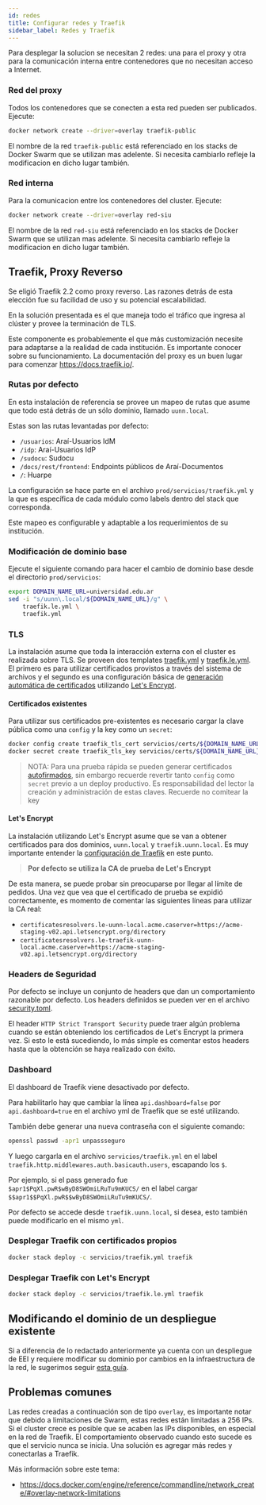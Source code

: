 ```yaml
---
id: redes
title: Configurar redes y Traefik
sidebar_label: Redes y Traefik
---
```


Para desplegar la solucion se necesitan 2 redes: una para el proxy y otra para la comunicación interna entre contenedores que no necesitan acceso a Internet.


### Red del proxy

Todos los contenedores que se conecten a esta red pueden ser publicados. Ejecute:

```bash
docker network create --driver=overlay traefik-public
```
El nombre de la red `traefik-public` está referenciado en los stacks de Docker Swarm que se utilizan mas adelente. Si necesita cambiarlo refleje la modificacion en dicho lugar también.

### Red interna
Para la comunicacion entre los contenedores del cluster. Ejecute:
```bash
docker network create --driver=overlay red-siu
```
El nombre de la red `red-siu` está referenciado en los stacks de Docker Swarm que se utilizan mas adelente. Si necesita cambiarlo refleje la modificacion en dicho lugar también.

## Traefik, Proxy Reverso
Se eligió Traefik 2.2 como proxy reverso. Las razones detrás de esta elección fue su facilidad de uso y su potencial escalabilidad.

En la solución presentada es el que maneja todo el tráfico que ingresa al clúster y provee la terminación de TLS.

Este componente es probablemente el que más customización necesite para adaptarse a la realidad de cada institución. Es importante conocer sobre su funcionamiento. La documentación del proxy es un buen lugar para comenzar https://docs.traefik.io/.

### Rutas por defecto
En esta instalación de referencia se provee un mapeo de rutas que asume que todo está detrás de un sólo dominio, llamado `uunn.local`.

Estas son las rutas levantadas por defecto:
 * `/usuarios`: Araí-Usuarios IdM
 * `/idp`: Araí-Usuarios IdP
 * `/sudocu`: Sudocu
 * `/docs/rest/frontend`: Endpoints públicos de Araí-Documentos
 * `/`: Huarpe

La configuración se hace parte en el archivo `prod/servicios/traefik.yml` y la que es específica de cada módulo como labels dentro del stack que corresponda.

Este mapeo es configurable y adaptable a los requerimientos de su institución. 

### Modificación de dominio base
Ejecute el siguiente comando para hacer el cambio de dominio base desde el directorio `prod/servicios`:
```bash
export DOMAIN_NAME_URL=universidad.edu.ar
sed -i "s/uunn\.local/${DOMAIN_NAME_URL}/g" \
    traefik.le.yml \
    traefik.yml
```

### TLS
La instalación asume que toda la interacción externa con el cluster es realizada sobre TLS. Se proveen dos templates [traefik.yml](https://hub.siu.edu.ar/siu/expedientes/-/blob/master/prod/servicios/traefik.yml) y [traefik.le.yml](https://hub.siu.edu.ar/siu/expedientes/-/blob/master/prod/servicios/traefik.le.yml). El primero es para utilizar certificados provistos a través del sistema de archivos y el segundo es una configuración básica de [generación automática de certificados](https://docs.traefik.io/https/acme/) utilizando [Let's Encrypt](https://letsencrypt.org/). 

#### Certificados existentes
Para utilizar sus certificados pre-existentes es necesario cargar la clave pública como una `config` y la key como un `secret`:
```bash
docker config create traefik_tls_cert servicios/certs/${DOMAIN_NAME_URL}.crt
docker secret create traefik_tls_key servicios/certs/${DOMAIN_NAME_URL}.key
```

> NOTA: Para una prueba rápida se pueden generar certificados [autofirmados](autofirmados.md), sin embargo recuerde revertir tanto `config` como `secret` previo a un deploy productivo. Es responsabilidad del lector la creación y administración de estas claves. Recuerde no comitear la key

#### Let's Encrypt
La instalación utilizando Let's Encrypt asume que se van a obtener certificados para dos dominios, `uunn.local` y `traefik.uunn.local`. Es muy importante entender la [configuración de Traefik](https://docs.traefik.io/https/acme/) en este punto.

> **Por defecto se utiliza la CA de prueba de Let's Encrypt**

De esta manera, se puede probar sin preocuparse por llegar al límite de pedidos. Una vez que vea que el certificado de prueba se expidió correctamente, es momento de comentar las siguientes líneas para utilizar la CA real:

* `certificatesresolvers.le-uunn-local.acme.caserver=https://acme-staging-v02.api.letsencrypt.org/directory`
* `certificatesresolvers.le-traefik-uunn-local.acme.caserver=https://acme-staging-v02.api.letsencrypt.org/directory`

### Headers de Seguridad
Por defecto se incluye un conjunto de headers que dan un comportamiento razonable por defecto. Los headers definidos se pueden ver en el archivo [security.toml](https://hub.siu.edu.ar/siu/expedientes/-/blob/master/prod/servicios/security.toml).

El header `HTTP Strict Transport Security` puede traer algún problema cuando se están obteniendo los certificados de Let's Encrypt la primera vez. Si esto le está sucediendo, lo más simple es comentar estos headers hasta que la obtención se haya realizado con éxito.

### Dashboard
El dashboard de Traefik viene desactivado por defecto. 

Para habilitarlo hay que cambiar la línea `api.dashboard=false` por `api.dashboard=true` en el archivo yml de Traefik que se esté utilizando.

También debe generar una nueva contraseña con el siguiente comando:
```bash
openssl passwd -apr1 unpassseguro
```
Y luego cargarla en el archivo `servicios/traefik.yml` en el label `traefik.http.middlewares.auth.basicauth.users`, escapando los `$`.

Por ejemplo, si el pass generado fue `$apr1$PqXl.pwR$wByD8SWOmiLRuTu9mKUCS/` en el label cargar `$$apr1$$PqXl.pwR$$wByD8SWOmiLRuTu9mKUCS/`.

Por defecto se accede desde `traefik.uunn.local`, si desea, esto también puede modificarlo en el mismo `yml`.

### Desplegar Traefik con certificados propios
```bash
docker stack deploy -c servicios/traefik.yml traefik
```

### Desplegar Traefik con Let's Encrypt
```bash
docker stack deploy -c servicios/traefik.le.yml traefik
```

## Modificando el dominio de un despliegue existente

Si a diferencia de lo redactado anteriormente ya cuenta con un despliegue de EEI y requiere modificar su dominio por cambios en la infraestructura de la red, le sugerimos seguir [esta guía](guia-cambio-dominio.md).


## Problemas comunes
Las redes creadas a continuación son de tipo `overlay`, es importante notar que debido a limitaciones de Swarm, estas redes están limitadas a 256 IPs. Si el cluster crece es posible que se acaben las IPs disponibles, en especial en la red de Traefik. El comportamiento observado cuando esto sucede es que el servicio nunca se inicia. Una solución es agregar más redes y conectarlas a Traefik.

Más información sobre este tema:
 * https://docs.docker.com/engine/reference/commandline/network_create/#overlay-network-limitations

